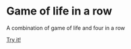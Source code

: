 # Game of life in a row
  
A combination of game of life and four in a row

[Try it!](http://htmlpreview.github.com/?https://github.com/dentrado/game-of-life-in-a-row/blob/master/gol4inarow.html)
